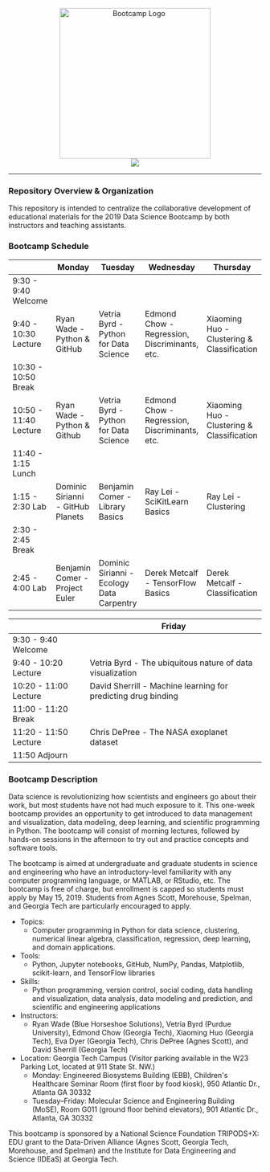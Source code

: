 <p align="center"
<br>
<img src="media/bootcamp-2019.png" alt="Bootcamp Logo" height=300> <br>
<a href="https://mybinder.org/v2/gh/GT-IDEaS/Bootcamp2019/master"><img src="https://mybinder.org/badge.svg"/></a>
</p>

---

### Repository Overview & Organization

This repository is intended to centralize the collaborative development of
educational materials for the 2019 Data Science Bootcamp by both instructors
and teaching assistants.

### Bootcamp Schedule

|                       | Monday                         | Tuesday                               | Wednesday                                     | Thursday                                   |
|-----------------------|--------------------------------|---------------------------------------|-----------------------------------------------|--------------------------------------------|
|  9:30 - 9:40 Welcome  |                                |                                       |                                               |                                            |
| 9:40 - 10:30 Lecture  |  Ryan Wade - Python & GitHub   | Vetria Byrd - Python for Data Science | Edmond Chow - Regression, Discriminants, etc. | Xiaoming Huo - Clustering & Classification |
| 10:30 - 10:50 Break   |                                |                                       |                                               |                                            |
| 10:50 - 11:40 Lecture |   Ryan Wade - Python & Github  | Vetria Byrd - Python for Data Science | Edmond Chow - Regression, Discriminants, etc. | Xiaoming Huo - Clustering & Classification |
| 11:40 - 1:15 Lunch    |                                |                                       |                                               |                                            |
| 1:15 - 2:30 Lab       |  Dominic Sirianni - GitHub Planets | Benjamin Comer - Library Basics       | Ray Lei - SciKitLearn Basics                  | Ray Lei - Clustering                       |
| 2:30 - 2:45 Break     |                                |                                       |                                               |                                            |
| 2:45 - 4:00 Lab       | Benjamin Comer - Project Euler | Dominic Sirianni - Ecology Data Carpentry | Derek Metcalf - TensorFlow Basics             | Derek Metcalf - Classification             |


|                       | Friday                                                        |
|-----------------------|---------------------------------------------------------------|
|  9:30 - 9:40 Welcome  |                                                               |
| 9:40 - 10:20 Lecture  |   Vetria Byrd - The ubiquitous nature of data visualization   |
| 10:20 - 11:00 Lecture | David Sherrill - Machine learning for predicting drug binding |
| 11:00 - 11:20 Break   |                                                               |
| 11:20 - 11:50 Lecture |           Chris DePree - The NASA exoplanet dataset           |
| 11:50 Adjourn         |                                                               |



### Bootcamp Description

Data science is revolutionizing how scientists and engineers go about their
work, but most students have not had much exposure to it. This one-week
bootcamp provides an opportunity to get introduced to data management and
visualization, data modeling, deep learning, and scientific programming in
Python. The bootcamp will consist of morning lectures, followed by hands-on
sessions in the afternoon to try out and practice concepts and software tools.

The bootcamp is aimed at undergraduate and graduate students in science and
engineering who have an introductory-level familiarity with any computer
programming language, or MATLAB, or RStudio, etc. The bootcamp is free of
charge, but enrollment is capped so students must apply by May 15, 2019.
Students from Agnes Scott, Morehouse, Spelman, and Georgia Tech are
particularly encouraged to apply.

- Topics: 
    * Computer programming in Python for data science, clustering, numerical linear algebra, classification, regression, deep learning, and domain applications.
- Tools: 
    * Python, Jupyter notebooks, GitHub, NumPy, Pandas, Matplotlib, scikit-learn, and TensorFlow libraries
- Skills: 
    * Python programming, version control, social coding, data handling and visualization, data analysis, data modeling and prediction, and scientific and engineering applications
- Instructors: 
    * Ryan Wade (Blue Horseshoe Solutions), Vetria Byrd (Purdue University), Edmond Chow (Georgia Tech), Xiaoming Huo (Georgia Tech), Eva Dyer (Georgia Tech), Chris DePree (Agnes Scott), and David Sherrill (Georgia Tech)
- Location: Georgia Tech Campus (Visitor parking available in the W23 Parking
Lot, located at 911 State St. NW.)
    * Monday: Engineered Biosystems Building (EBB), Children's Healthcare Seminar Room (first floor by food kiosk), 950 Atlantic Dr., Atlanta GA 30332
    * Tuesday–Friday: Molecular Science and Engineering Building (MoSE), Room G011 (ground floor behind elevators), 901 Atlantic Dr., Atlanta, GA 30332

This bootcamp is sponsored by a National Science Foundation TRIPODS+X: EDU
grant to the Data-Driven Alliance (Agnes Scott, Georgia Tech, Morehouse, and
Spelman) and the Institute for Data Engineering and Science (IDEaS) at Georgia
Tech.

